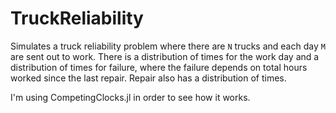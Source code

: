 # TruckReliability

Simulates a truck reliability problem where there are `N` trucks and each day `M` are sent out to work. There is a distribution of times for the work day and a distribution of times for failure, where the failure depends on total hours worked since the last repair. Repair also has a distribution of times.

I'm using CompetingClocks.jl in order to see how it works.
